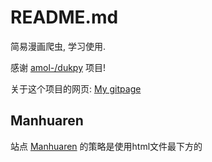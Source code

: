 # README.md

简易漫画爬虫, 学习使用. 

感谢 [amol-/dukpy](https://github.com/amol-/dukpy) 项目!

关于这个项目的网页: [My gitpage](https://wzdlc1996.github.io/artic/other/mangaspider/)

## Manhuaren

站点 [Manhuaren](www.manhuaren.com) 的策略是使用html文件最下方的<script>标签来动态呈现章节列表和图片. 请求图片时需要在请求头加入referer, 查看网页调试器的Network标签页可以找到.

## 90mh

站点 [90mh](www.90mh.com) 的策略类似manhuaren, 在各个章节的页面<body>中有着放着各个图片所在链接的<script>标签, 一部分为列表变量 "chapterImages" , 另一部分来自 "chapterPath", 形式为: "https://js1.zzszs.com.cn/" + chapterPath + chapterImages, 如: "https://js1.zzszs.com.cn/images/comic/55/108068/1567566288yE5aPS8mZEu0XO41.jpg". 注意这个站点由于证书原因在中国大陆无法访问, 经测试改为http协议可以下载, 但速度较慢.

## Manhuabei

站点 [Manhuabei](www.manhuabei.com) 的策略是使用html文件中的<script>标签中的变量chapterImages加密章节图片信息. 其加密方法存放在服务器的/js/decrypt<date>.js中, 使用Crypto来进行加密. 其加密信息可以通过[PyExecJs](https://github.com/doloopwhile/PyExecJS)包来完成提取. 可以参考文章[知乎@Dmaple](https://zhuanlan.zhihu.com/p/88988849). 但在2020年更新后其js文件进行混淆, 可以使用在线工具 [beautifier](https://beautifier.io/) 来美化代码. 以20200824版的代码为例, 其解密核心在于函数(已进行部分修改):
```javascript
function decrypt20180904(_0x5676c2){//, _0x49a5d2, _0x1e530c, _0xdfae70) {
    var _0x40c64e = {
        'VZoxi': _0x1632('0', 'vMr8')
    };
    var _0x572aa3 = CryptoJS[_0x1632('1', '2Yir')][_0x1632('2', '7czB')][_0x1632('3', '0X[u')](_0x1632('4', 's^a['));
    var _0x28ee89 = CryptoJS[_0x1632('5', 'y[Ua')][_0x1632('6', 'j6Z[')]['parse'](_0x40c64e['VZoxi']);
    var _0x1fd834 = CryptoJS[_0x1632('7', 'fo3d')]['decrypt'](chapterImages, _0x572aa3, {
        'iv': _0x28ee89,
        'mode': CryptoJS[_0x1632('8', 'Il[0')][_0x1632('9', '6VXi')],
        'padding': CryptoJS[_0x1632('a', '5Zf^')][_0x1632('b', 'gbFa')]
    });
    console[_0x1632('c', 'lZsY')](_0x1fd834);
    var _0x14b724 = _0x1fd834[_0x1632('d', 'fVW(')](CryptoJS[_0x1632('e', '7czB')]['Utf8']);
    chapterImages = JSON['parse'](_0x14b724[_0x1632('f', 's^a[')]());;
    return chapterImages
    //SinMH[_0x1632('10', 'qSbe')](_0x5676c2, _0x49a5d2, _0x1e530c, _0xdfae70);
    //SinTheme[_0x1632('11', 'q68E')](_0x5676c2, _0x49a5d2, _0x1e530c, _0xdfae70);
};
```
其后三个参数均只用于初始化SinMH和SinTheme类, 同我们所要的列表无关. 另外第8行的chapterImages事实上是全局变量, 它在解码前与输入参数相等, 因此我们应当改为 _0x5676c2. 因而只需要将js文件全部复制后以execjs编译运行即可. 其中我们额外需要Crypto.js的内容, 需要调整更改以定义Crypto变量如下:
```javascript
var Crypto = function(){
...
return Crypto;
}()
```
在获得章节图片信息后即可. 值得注意的是部分章节并不从dmzj中获取, 而是通过 "manga.mipcdn.com/*" 的模式加载, 需要注意调节.

## Manhuacat

站点 [Manhuacat](https://www.manhuacat.com/) 将加密信息放在页面html中的 `img_data` 变量中, 使用 `LZString.decompressFromBase64` 实现加密. 注意请求图片时需要在请求头加入referer, 其值为当前页面html中的 `cur_url`, 正是chapter的地址. 请求到的内容按二进制写入后为webp格式. 

该站点似乎会对ip流量进行限制, 还未找到解决方案.
